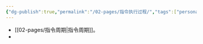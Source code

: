 ```yaml
---
{"dg-publish":true,"permalink":"/02-pages/指令执行过程/","tags":["personal/blog","计算机组成原理/CPU"]}
---
```


- [[02-pages/指令周期\|指令周期]]。
- 
